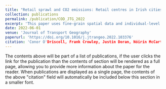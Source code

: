 ```yaml
---
title: "Retail sprawl and CO2 emissions: Retail centres in Irish cities"
collection: publications
permalink: /publication/COD_JTG_2022
excerpt: 'This paper uses fine-grain spatial data and individual-level census data to examine how location-effects influence transport-related emissions and travel mode choice when shopping in Ireland's five major city regions vis-a-vis Origin-Destination network analysis.'
date: 2022-06-01
venue: 'Journal of Transport Geography'
paperurl: 'https://doi.org/10.1016/j.jtrangeo.2022.103376'
citation: 'Conor O'Driscoll, Frank Crowley, Justin Doran, Nóirín McCarthy. 2022. Retail sprawl and CO2 emissions: Retail centres in Irish cities. Journal of Transport Geography, 102, 1-12.'
---
```


The contents above will be part of a list of publications, if the user clicks the link for the publication than the contents of section will be rendered as a full page, allowing you to provide more information about the paper for the reader. When publications are displayed as a single page, the contents of the above "citation" field will automatically be included below this section in a smaller font.
